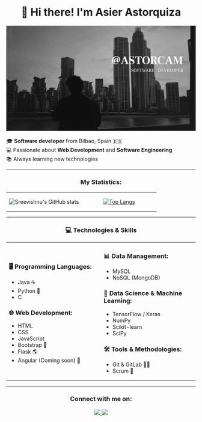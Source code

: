 <h1 align="center">🚀 Hi there! I'm Asier Astorquiza  </h1>

![Banner](banner.png)


🎓 **Software developer** from Bilbao, Spain 🇪🇸  
💻 Passionate about **Web Development** and **Software Engineering**  
📚 Always learning new technologies  

</table>

---

<h3 align="center">My Statistics:</h3>
<p align="center">
<table align="center">
<tr border="none">
<td width="50%" align="center">

![Sreevishnu's GitHub stats](https://github-readme-stats.vercel.app/api?username=astorcam&hide=issues&show_icons=true&theme=gotham)
 
</td>
<td width="50%" align="center">

[![Top Langs](https://github-readme-stats.vercel.app/api/top-langs/?username=astorcam&layout=compact&theme=gotham)](https://github.com/anuraghazra/github-readme-stats)
  
  </td>
</tr>
</table>

</table>

---

<h3 align="center">💻 Technologies & Skills </h3>
<p align="center">
<table align="center">
<tr border="none">
<td width="50%" align="left">

### 🖥️ Programming Languages:
- Java ☕
- Python 🐍
- C

### 🌐 Web Development:
- HTML
- CSS
- JavaScript
- Bootstrap 🎨
- Flask 🌎
- Angular (Coming soon) 🚀
  
</td>
<td width="50%" align="left">
  
### 📊 Data Management:
- MySQL
- NoSQL (MongoDB)

### 🤖 Data Science & Machine Learning:
- TensorFlow / Keras
- NumPy
- Scikit-learn
- SciPy

### 🛠️ Tools & Methodologies:
- Git & GitLab 🧑‍💻
- Scrum 📅
  </td>
</tr>
</table>



</table>

---

<h3 align="center">Connect with me on:</h3>

<p align="center">
  <a target="_blank" href="https://www.linkedin.com/in/asier-astorquiza-andres-496084171/">
    <img src="https://img.shields.io/badge/-LinkedIn-0077B5?style=for-the-badge&logo=Linkedin&logoColor=white">
  </a>
  <a href="mailto:astorcam@gmail.com" target="_blank">
    <img src="https://img.shields.io/badge/-Gmail-D14836?style=for-the-badge&logo=Gmail&logoColor=white">
  </a>
</p>




 

